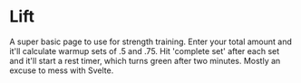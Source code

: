 # Lift

A super basic page to use for strength training. Enter your total amount and it'll calculate warmup sets of .5 and .75. Hit 'complete set' after each set and it'll start a rest timer, which turns green after two minutes. Mostly an excuse to mess with Svelte.
